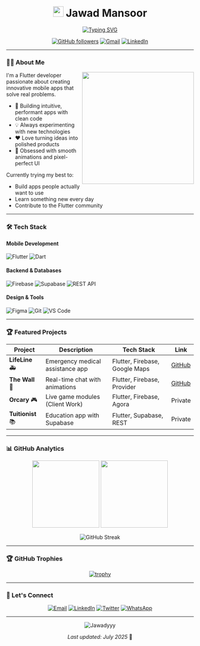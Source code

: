 <h1 align="center">
  <img src="https://media.giphy.com/media/hvRJCLFzcasrR4ia7z/giphy.gif" width="28">
  Jawad Mansoor
</h1>

<p align="center">
  <a href="https://github.com/Jawadyyy"><img src="https://readme-typing-svg.demolab.com?font=Fira+Code&size=22&duration=3000&pause=1000&color=5D3FD3&center=true&vCenter=true&width=435&lines=Flutter+Developer;Firebase%2FSupabase+Expert;UI%2FUX+Enthusiast;Problem+Solver" alt="Typing SVG" /></a>
</p>

<div align="center">
  
[![GitHub followers](https://img.shields.io/github/followers/Jawadyyy?logo=github&style=for-the-badge&color=blueviolet)](https://github.com/Jawadyyy)
[![Gmail](https://img.shields.io/badge/Gmail-D14836?style=for-the-badge&logo=gmail&logoColor=white)](mailto:jawadmansoor37@gmail.com)
[![LinkedIn](https://img.shields.io/badge/LinkedIn-0077B5?style=for-the-badge&logo=linkedin&logoColor=white)](https://linkedin.com/in/yourprofile)
  
</div>

---

### 🧑‍💻 About Me

<img align="right" src="https://media.giphy.com/media/L1R1tvI9svkIWwpVYr/giphy.gif" width="300">

I'm a Flutter developer passionate about creating innovative mobile apps that solve real problems. 

- 🚀 Building intuitive, performant apps with clean code
- 💡 Always experimenting with new technologies
- ❤️ Love turning ideas into polished products
- 📱 Obsessed with smooth animations and pixel-perfect UI

Currently trying my best to:
- Build apps people actually want to use
- Learn something new every day
- Contribute to the Flutter community

---

### 🛠 Tech Stack

#### Mobile Development
![Flutter](https://img.shields.io/badge/Flutter-%2302569B.svg?style=for-the-badge&logo=Flutter&logoColor=white)
![Dart](https://img.shields.io/badge/dart-%230175C2.svg?style=for-the-badge&logo=dart&logoColor=white)

#### Backend & Databases
![Firebase](https://img.shields.io/badge/Firebase-039BE5?style=for-the-badge&logo=Firebase&logoColor=white)
![Supabase](https://img.shields.io/badge/Supabase-3ECF8E?style=for-the-badge&logo=supabase&logoColor=white)
![REST API](https://img.shields.io/badge/REST-FF6F00?style=for-the-badge&logo=rest&logoColor=white)

#### Design & Tools
![Figma](https://img.shields.io/badge/figma-%23F24E1E.svg?style=for-the-badge&logo=figma&logoColor=white)
![Git](https://img.shields.io/badge/git-%23F05033.svg?style=for-the-badge&logo=git&logoColor=white)
![VS Code](https://img.shields.io/badge/VS%20Code-0078d7.svg?style=for-the-badge&logo=visual-studio-code&logoColor=white)

---

### 🏆 Featured Projects

| Project | Description | Tech Stack | Link |
|---------|-------------|------------|------|
| **LifeLine** 🚑 | Emergency medical assistance app | Flutter, Firebase, Google Maps | [GitHub](https://github.com/Jawadyyy/LifeLine) |
| **The Wall** 💬 | Real-time chat with animations | Flutter, Firebase, Provider | [GitHub](https://github.com/Jawadyyy/The-Wall-Chat-App) |
| **Orcary** 🎮 | Live game modules (Client Work) | Flutter, Firebase, Agora | Private |
| **Tuitionist** 📚 | Education app with Supabase | Flutter, Supabase, REST | Private |

---

### 📊 GitHub Analytics

<div align="center">
  
  <img height="180em" src="https://github-readme-stats.vercel.app/api?username=Jawadyyy&show_icons=true&theme=radical&include_all_commits=true&count_private=true"/>
  <img height="180em" src="https://github-readme-stats.vercel.app/api/top-langs/?username=Jawadyyy&layout=compact&langs_count=8&theme=radical"/>
  
</div>

<div align="center">
  
  ![GitHub Streak](https://streak-stats.demolab.com?user=Jawadyyy&theme=radical&date_format=j%20M%5B%20Y%5D)
  
</div>

---

### 🏆 GitHub Trophies

<div align="center">
  
  [![trophy](https://github-profile-trophy.vercel.app/?username=Jawadyyy&theme=radical&no-frame=true&row=1&margin-w=15&margin-h=15)](https://github.com/ryo-ma/github-profile-trophy)
  
</div>

---

### 🤝 Let's Connect

<p align="center">
  <a href="mailto:jawadmansoor37@gmail.com"><img src="https://img.icons8.com/color/48/000000/gmail.png" alt="Email"/></a>
  <a href="https://linkedin.com/in/yourprofile"><img src="https://img.icons8.com/color/48/000000/linkedin.png" alt="LinkedIn"/></a>
  <a href="https://twitter.com/yourhandle"><img src="https://img.icons8.com/color/48/000000/twitter.png" alt="Twitter"/></a>
  <a href="https://wa.me/923157263823"><img src="https://img.icons8.com/color/48/000000/whatsapp.png" alt="WhatsApp"/></a>
</p>

---

<p align="center">
  <img src="https://komarev.com/ghpvc/?username=Jawadyyy&label=Profile%20views&color=0e75b6&style=flat" alt="Jawadyyy" /> 
</p>

<p align="center">
  <i>Last updated: July 2025</i> 📅
</p>
